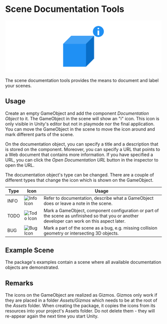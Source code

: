 # Scene Documentation Tools

![Scene Documentation](../resources/Logos/SceneDocumentation.svg)

The scene documentation tools provides the means to document and label your scenes.

## Usage

Create an empty GameObject and add the component *Documentation Object* to it.
The GameObject in the scene will show an "i" icon.
This icon is only visible in Unity's editor but not in playmode nor the final application.
You can move the GameObject in the scene to move the icon around and mark different parts of the scene.

On the documentation object, you can specify a title and a description that is stored on the component.
Moreover, you can specify a URL that points to a Web document that contains more information.
If you have specified a URL, you can click the *Open Documentation URL* button in the inspector to open the URL.

The documentation object's type can be changed.
There are a couple of different types that change the icon which is shown on the GameObject.

| Type | Icon | Usage |
| --- | --- | --- |
| INFO | ![Info Icon](https://raw.githubusercontent.com/rwth-acis/i5-Toolkit-for-Unity/develop/Assets/i5%20Toolkit/Editor/Scene%20Documentation/Textures/Info.png)  | Refer to documentation, describe what a GameObject does or leave a note in the scene. |
| TODO | ![Todo Icon](https://raw.githubusercontent.com/rwth-acis/i5-Toolkit-for-Unity/develop/Assets/i5%20Toolkit/Editor/Scene%20Documentation/Textures/Todo.png) | Mark a GameObject, component configuration or part of the scene as unfinished so that you or another developer can work on this aspect later. |
| BUG | ![Bug Icon](https://raw.githubusercontent.com/rwth-acis/i5-Toolkit-for-Unity/develop/Assets/i5%20Toolkit/Editor/Scene%20Documentation/Textures/Bug.png) | Mark a part of the scene as a bug, e.g. missing collision geometry or intersecting 3D objects. |

## Example Scene

The package's examples contain a scene where all available documentation objects are demonstrated.

## Remarks

The icons on the GameObject are realized as Gizmos.
Gizmos only work if they are placed in a folder *Assets/Gizmos* which needs to be at the root of the *Assets* folder.
When creating the package, it copies the icons from its resources into your project's Assets folder.
Do not delete them - they will re-appear again the next time you start Unity.